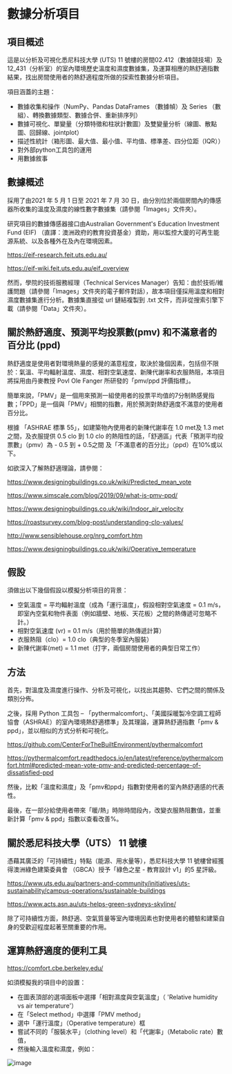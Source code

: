 # 數據分析項目


## 項目概述

這是以分析及可視化悉尼科技大學 (UTS) 11 號樓的房間02.412（數據競技場）及 12_431（分析室）的室內環境歷史溫度和濕度數據集，及運算相應的熱舒適指數結果，找出房間使用者的熱舒適程度所做的探索性數據分析項目。

項目涵蓋的主題：

- 數據收集和操作（NumPy、Pandas DataFrames （數據幀）及 Series （數組）、轉換數據類型、數據合併、重新排序列）
- 數據可視化、單變量（分類特徵和柱狀計數圖）及雙變量分析（線圖、散點圖、回歸線、jointplot）
- 描述性統計（箱形圖、最大值、最小值、平均值、標準差、四分位距（IQR））
- 對外部python工具包的運用
- 用數據敘事


## 數據概述

採用了由2021 年 5 月 1 日至 2021 年 7 月 30 日，由分別位於兩個房間內的傳感器所收集的溫度及濕度的線性數字數據集（請參閱「Images」文件夾）。

研究項目的數據傳感器接口由Australian Government's Education Investment Fund (EIF) （直譯：澳洲政府的教育投資基金）資助，用以監控大廈的可再生能源系統、以及各種外在及內在環境因素。

https://eif-research.feit.uts.edu.au/

https://eif-wiki.feit.uts.edu.au/eif_overview

然而，學院的技術服務經理（Technical Services Manager）告知：由於技術/維護問題（請參閱「Images」文件夾的電子郵件對話），故本項目僅採用溫度和相對濕度數據集進行分析。數據集直接從 url 鏈結複製到 .txt 文件，而非從搜索引擎下載（請參閱「Data」文件夾）。


## 關於熱舒適度、預測平均投票數(pmv) 和不滿意者的百分比 (ppd)

熱舒適度是使用者對環境熱量的感覺的滿意程度，取決於幾個因素，包括但不限於：氣溫、平均輻射溫度、濕度、相對空氣速度、新陳代謝率和衣服熱阻，本項目將採用由丹麥教授 Povl Ole Fanger 所研發的「pmv/ppd 評價指標」。

簡單來說，「PMV」是一個用來預測一組使用者的投票平均值的7分制熱感覺指數；「PPD」是一個與「PMV」相關的指數，用於預測對熱舒適度不滿意的使用者百分比。

根據 「ASHRAE 標準 55」，如建築物內使用者的新陳代謝率在 1.0 met及 1.3 met之間，及衣服提供 0.5 clo 到 1.0 clo 的熱阻性的話，「舒適區」代表「預測平均投票數」（pmv）為 - 0.5 到 + 0.5之間 及「不滿意者的百分比」（ppd）在10%或以下。

如欲深入了解熱舒適理論，請參閱：

https://www.designingbuildings.co.uk/wiki/Predicted_mean_vote

https://www.simscale.com/blog/2019/09/what-is-pmv-ppd/

https://www.designingbuildings.co.uk/wiki/Indoor_air_velocity

https://roastsurvey.com/blog-post/understanding-clo-values/

http://www.sensiblehouse.org/nrg_comfort.htm

https://www.designingbuildings.co.uk/wiki/Operative_temperature


## 假設

須做出以下幾個假設以模擬分析項目的背景：

- 空氣溫度 = 平均輻射溫度（成為「運行溫度」，假設相對空氣速度 = 0.1 m/s，即室內空氣和物件表面（例如牆壁、地板、天花板）之間的熱傳遞可忽略不計。）
- 相對空氣速度 (vr) = 0.1 m/s（用於簡單的熱傳遞計算）
- 衣服熱阻（clo）= 1.0 clo（典型的冬季室內服裝）
- 新陳代謝率(met) = 1.1 met（打字，兩個房間使用者的典型日常工作）


## 方法

首先，對溫度及濕度進行操作、分析及可視化，以找出其趨勢、它們之間的關係及類別分佈。

之後，採用 Python 工具包 – 「pythermalcomfort」、「美國採暖製冷空調工程師協會（ASHRAE）的室內環境熱舒適標準」及其理論，運算熱舒適指數「pmv & ppd」，並以相似的方式分析和可視化。

https://github.com/CenterForTheBuiltEnvironment/pythermalcomfort

https://pythermalcomfort.readthedocs.io/en/latest/reference/pythermalcomfort.html#predicted-mean-vote-pmv-and-predicted-percentage-of-dissatisfied-ppd

然後，比較「溫度和濕度」及「pmv和ppd」指數對使用者的室內熱舒適感的代表性。

最後，在一部分給使用者帶來「暖/熱」時隙時間段內，改變衣服熱阻數值，並重新計算「pmv & ppd」指數以查看改善%。


## 關於悉尼科技大學（UTS） 11 號樓

憑藉其廣泛的「可持續性」特點（能源、用水量等），悉尼科技大學 11 號樓曾經獲得澳洲綠色建築委員會 （GBCA）授予「綠色之星 - 教育設計 v1」的5 星評級。

https://www.uts.edu.au/partners-and-community/initiatives/uts-sustainability/campus-operations/sustainable-buildings

https://www.acts.asn.au/uts-helps-green-sydneys-skyline/

除了可持續性方面，熱舒適、空氣質量等室內環境因素也對使用者的體驗和建築自身的受歡迎程度起著至關重要的作用。


## 運算熱舒適度的便利工具

https://comfort.cbe.berkeley.edu/

如須模擬我的項目中的設置：

- 在圖表頂部的選項面板中選擇「相對濕度與空氣溫度」（ 'Relative humidity vs air temperature'）
- 在「Select method」中選擇「PMV method」
- 選中「運行溫度」（Operative temperature）框
- 嘗試不同的「服裝水平」（clothing level）和「代謝率」（Metabolic rate）數值，
- 然後輸入溫度和濕度，例如：

![image](https://user-images.githubusercontent.com/95272183/154760490-073db072-4120-4c13-93d7-682f528180c9.png)
